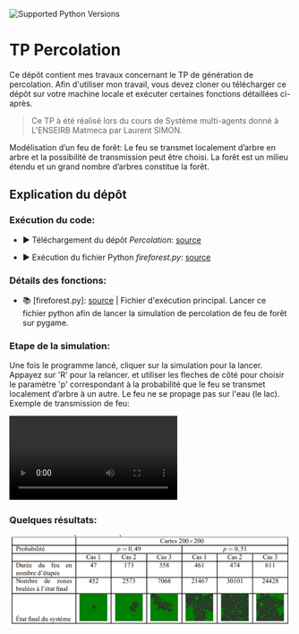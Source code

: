 ![Supported Python Versions](https://img.shields.io/badge/Python->=3.6-blue.svg?logo=python&logoColor=white)

# TP Percolation

Ce dépôt contient mes travaux concernant le TP de génération de percolation.
Afin d'utiliser mon travail, vous devez cloner ou télécharger ce dépôt sur votre machine locale et exécuter certaines fonctions détaillées ci-après.

> Ce TP à été réalisé lors du cours de Système multi-agents donné à L'ENSEIRB Matmeca par Laurent SIMON.

Modélisation d’un feu de forêt:
Le feu se transmet localement d’arbre en arbre et la possibilité de transmission peut être choisi. La forêt est un milieu
étendu et un grand nombre d’arbres constitue la forêt. 

## Explication du dépôt

### Exécution du code:

- ▶️️ Téléchargement du dépôt *Percolation*: [source](https://github.com/FaresEmb/Percolation)

- ▶️️ Exécution du fichier Python *fireforest.py*: [source](https://github.com/FaresEmb/Percolation/blob/master/fireforest.py)

### Détails des fonctions:

- 📚 [fireforest.py]: [source](https://github.com/FaresEmb/Percolation/blob/master/fireforest.py) |
Fichier d'exécution principal. Lancer ce fichier python afin de lancer la simulation de percolation de feu de forêt sur pygame.

### Etape de la simulation:

Une fois le programme lancé, cliquer sur la simulation pour la lancer. Appayez sur 'R' pour la relancer. et utiliser les fleches de côté pour choisir le paramètre 'p' correspondant à la probabilité que le feu se transmet localement d’arbre à un autre. Le feu ne se propage pas sur l'eau (le lac). 
Exemple de transmission de feu:

![Simulation](https://github.com/FaresEmb/Percolation/blob/master/image/video1.mp4)


### Quelques résultats:

![Simulation](https://github.com/FaresEmb/Percolation/blob/master/image/capture4.PNG)
